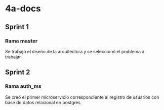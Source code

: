 # 4a-docs

## Sprint 1
### Rama master
Se trabajó el diseño de la arquitectura y se seleccionó el problema a trabajar

## Sprint 2
### Rama auth_ms
Se creó el primer microservicio correspondiente al registro de usuarios con base de datos relacional en postgres. 
